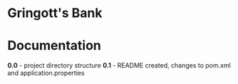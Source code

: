 # Gringott's Bank  

Documentation  
=============

**0.0** - project directory structure
**0.1** - README created, changes to pom.xml and application.properties